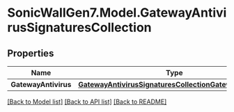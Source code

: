 # SonicWallGen7.Model.GatewayAntivirusSignaturesCollection

## Properties

Name | Type | Description | Notes
------------ | ------------- | ------------- | -------------
**GatewayAntivirus** | [**GatewayAntivirusSignaturesCollectionGatewayAntivirus**](GatewayAntivirusSignaturesCollectionGatewayAntivirus.md) |  | [optional] 

[[Back to Model list]](../README.md#documentation-for-models) [[Back to API list]](../README.md#documentation-for-api-endpoints) [[Back to README]](../README.md)

